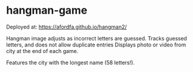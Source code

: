 # hangman-game
Deployed at: https://afordfa.github.io/hangman2/

Hangman image adjusts as incorrect letters are guessed.
Tracks guessed letters, and does not allow duplicate entries
Displays photo or video from city at the end of each game.

Features the city with the longest name (58 letters!).
